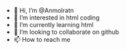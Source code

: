 - 👋 Hi, I’m @Anmolratn
- 👀 I’m interested in html coding
- 🌱 I’m currently learning html
- 💞️ I’m looking to collaborate on github
- 📫 How to reach me 

<!---
Anmolratn/Anmolratn is a ✨ special ✨ repository because its `README.md` (this file) appears on your GitHub profile.
You can click the Preview link to take a look at your changes.
--->
